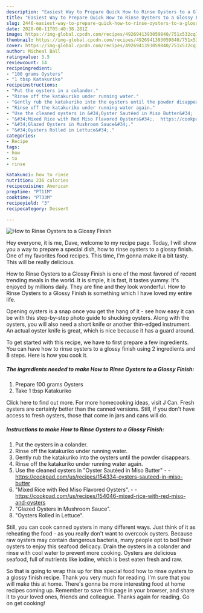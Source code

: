 ```yaml
---
description: "Easiest Way to Prepare Quick How to Rinse Oysters to a Glossy Finish"
title: "Easiest Way to Prepare Quick How to Rinse Oysters to a Glossy Finish"
slug: 2446-easiest-way-to-prepare-quick-how-to-rinse-oysters-to-a-glossy-finish
date: 2020-08-11T05:40:38.281Z
image: https://img-global.cpcdn.com/recipes/4926941393059840/751x532cq70/how-to-rinse-oysters-to-a-glossy-finish-recipe-main-photo.jpg
thumbnail: https://img-global.cpcdn.com/recipes/4926941393059840/751x532cq70/how-to-rinse-oysters-to-a-glossy-finish-recipe-main-photo.jpg
cover: https://img-global.cpcdn.com/recipes/4926941393059840/751x532cq70/how-to-rinse-oysters-to-a-glossy-finish-recipe-main-photo.jpg
author: Micheal Ball
ratingvalue: 3.5
reviewcount: 14
recipeingredient:
- "100 grams Oysters"
- "1 tbsp Katakuriko"
recipeinstructions:
- "Put the oysters in a colander."
- "Rinse off the katakuriko under running water."
- "Gently rub the katakuriko into the oysters until the powder disappears."
- "Rinse off the katakuriko under running water again."
- "Use the cleaned oysters in &#34;Oyster Sautéed in Miso Butter&#34;  https://cookpad.com/us/recipes/154334-oysters-sauteed-in-miso-butter"
- "&#34;Mixed Rice with Red Miso Flavored Oysters&#34;.  https://cookpad.com/us/recipes/154046-mixed-rice-with-red-miso-and-oysters"
- "&#34;Glazed Oysters in Mushroom Sauce&#34;."
- "&#34;Oysters Rolled in Lettuce&#34;."
categories:
- Recipe
tags:
- how
- to
- rinse

katakunci: how to rinse 
nutrition: 236 calories
recipecuisine: American
preptime: "PT11M"
cooktime: "PT33M"
recipeyield: "3"
recipecategory: Dessert

---
```



![How to Rinse Oysters to a Glossy Finish](https://img-global.cpcdn.com/recipes/4926941393059840/751x532cq70/how-to-rinse-oysters-to-a-glossy-finish-recipe-main-photo.jpg)

Hey everyone, it is me, Dave, welcome to my recipe page. Today, I will show you a way to prepare a special dish, how to rinse oysters to a glossy finish. One of my favorites food recipes. This time, I'm gonna make it a bit tasty. This will be really delicious.

How to Rinse Oysters to a Glossy Finish is one of the most favored of recent trending meals in the world. It is simple, it is fast, it tastes yummy. It's enjoyed by millions daily. They are fine and they look wonderful. How to Rinse Oysters to a Glossy Finish is something which I have loved my entire life.

Opening oysters is a snap once you get the hang of it - see how easy it can be with this step-by-step photo guide to shucking oysters. Along with the oysters, you will also need a short knife or another thin-edged instrument. An actual oyster knife is great, which is nice because it has a guard around.


To get started with this recipe, we have to first prepare a few ingredients. You can have how to rinse oysters to a glossy finish using 2 ingredients and 8 steps. Here is how you cook it.

<!--inarticleads1-->

##### The ingredients needed to make How to Rinse Oysters to a Glossy Finish:

1. Prepare 100 grams Oysters
1. Take 1 tbsp Katakuriko


Click here to find out more. For more homecooking ideas, visit J Can. Fresh oysters are certainly better than the canned versions. Still, if you don&#39;t have access to fresh oysters, those that come in jars and cans will do. 

<!--inarticleads2-->

##### Instructions to make How to Rinse Oysters to a Glossy Finish:

1. Put the oysters in a colander.
1. Rinse off the katakuriko under running water.
1. Gently rub the katakuriko into the oysters until the powder disappears.
1. Rinse off the katakuriko under running water again.
1. Use the cleaned oysters in &#34;Oyster Sautéed in Miso Butter&#34; -  - https://cookpad.com/us/recipes/154334-oysters-sauteed-in-miso-butter
1. &#34;Mixed Rice with Red Miso Flavored Oysters&#34;. -  - https://cookpad.com/us/recipes/154046-mixed-rice-with-red-miso-and-oysters
1. &#34;Glazed Oysters in Mushroom Sauce&#34;.
1. &#34;Oysters Rolled in Lettuce&#34;.


Still, you can cook canned oysters in many different ways. Just think of it as reheating the food - as you really don&#39;t want to overcook oysters. Because raw oysters may contain dangerous bacteria, many people opt to boil their oysters to enjoy this seafood delicacy. Drain the oysters in a colander and rinse with cool water to prevent more cooking. Oysters are delicious seafood, full of nutrients like iodine, which is best eaten fresh and raw. 

So that is going to wrap this up for this special food how to rinse oysters to a glossy finish recipe. Thank you very much for reading. I'm sure that you will make this at home. There's gonna be more interesting food at home recipes coming up. Remember to save this page in your browser, and share it to your loved ones, friends and colleague. Thanks again for reading. Go on get cooking!
